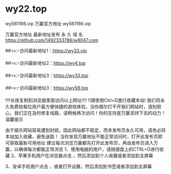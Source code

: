 # wy22.top
wy561166.vip
万赢官方地址 wy561166.vip

万赢官方地址 最新地址发布
永 久 域 名 https://github.com/1492333788/w8047.com

##⭐️👉访问最新地址1：https://wy33.vip

##⭐️👉访问最新地址2：https://wy4.top

##⭐️👉访问最新地址3：https://wy33.top

##⭐️👉访问最新地址3：https://wy58.top

‼️‼️长按复制到浏览器里面访问以上网址‼️‼️
‼️請使用Ctrl+D進行收藏本站!
我们将永久免费给每位用户最方便快捷的游戏体验，当你偶尔打不开我们网站时，请别担心，我们正在及时修复线路，请稍候再次访问！你的支持是万赢坚持下去的动力！
温馨提示

由于娱乐网站容易遭到封锁，因此网站都不稳定，而本发布页永久可用，请务必将本站加入收藏，避免迷路！
当你发现万赢地址不能正常访问时，打开此发布页即可获取最新可用地址
建议每次浏览万赢都先打开此发布页，再由发布页进入万赢，以确保每次都能正常浏览 1、使用电脑的用户，请按键盘上的CTRL+D进行收藏
2、苹果手机用户在浏览器点击 ，然后添加到个人收藏或者添加到主屏幕

3、安卓手机用户点击 ，或者打开设置，然后添加到书签或者添加到主屏幕

